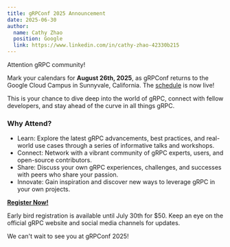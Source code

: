 ```yaml
---
title: gRPConf 2025 Announcement
date: 2025-06-30
author:
  name: Cathy Zhao
  position: Google
  link: https://www.linkedin.com/in/cathy-zhao-42330b215
---
```


Attention gRPC community!

Mark your calendars for **August 26th, 2025**, as gRPConf returns to the Google Cloud Campus in Sunnyvale, California. The [schedule](https://events.linuxfoundation.org/grpconf/program/schedule) is now live!

This is your chance to dive deep into the world of gRPC, connect with fellow developers, and stay ahead of the curve in all things gRPC.

### Why Attend?
 - Learn: Explore the latest gRPC advancements, best practices, and real-world use cases through a series of informative talks and workshops.
 - Connect: Network with a vibrant community of gRPC experts, users, and open-source contributors.
 - Share: Discuss your own gRPC experiences, challenges, and successes with peers who share your passion.
 - Innovate: Gain inspiration and discover new ways to leverage gRPC in your own projects.

[**Register Now!**](https://events.linuxfoundation.org/grpconf/register/)

Early bird registration is available until July 30th for $50. Keep an eye on the official gRPC website and social media channels for updates.

We can't wait to see you at gRPConf 2025!